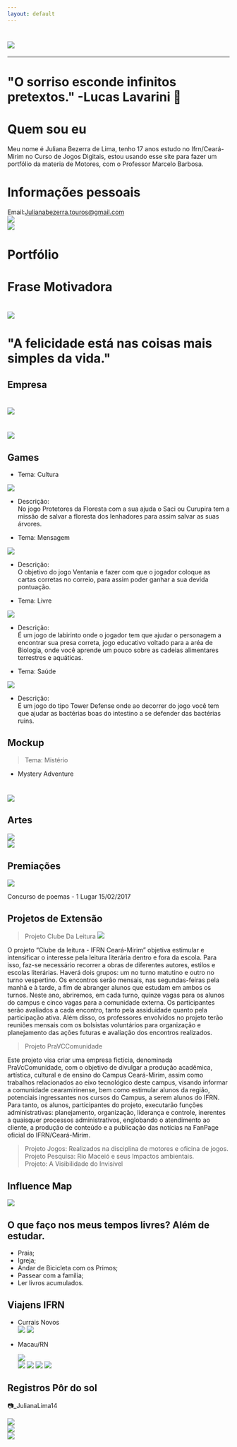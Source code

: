 ```yaml
---
layout: default
---
```

 
# ![](Juliana.jpg)   
*  *   *   
     
# "O sorriso esconde infinitos pretextos." -Lucas Lavarini 💚
 

# Quem sou eu

Meu nome é Juliana Bezerra de Lima, tenho 17 anos estudo no Ifrn/Ceará-Mirim no Curso de Jogos Digitais, estou usando esse site para fazer um portfólio da materia de Motores, com o Professor Marcelo Barbosa. 


# Informações pessoais
Email:Julianabezerra.touros@gmail.com   
[![](Instagram.png)](https://www.instagram.com/_julianalima14/)       
[![](Pinterest.png)](https://br.pinterest.com/julianabezerratouros/)   

# Portfólio

# Frase Motivadora
#  ![](Foto.jpg)
# "A felicidade está nas coisas mais simples da vida." 

## Empresa

# ![](CottonCandyGames.png)
# ![](Jubeka.png)
 
## Games

* Tema: Cultura     

[ ![](Jogo1.png)](https://karlagabriella.github.io/Protetores%20da%20Floresta/)   
 
* Descrição:  
No jogo Protetores da Floresta com a sua ajuda o Saci ou Curupira tem a missão de salvar a floresta dos lenhadores para assim salvar as suas árvores.

* Tema: Mensagem   

[![](JOGO2.png) ](JulianaBL.github.io/Ventania/)   

* Descrição:   
O objetivo do jogo Ventania e fazer com que o jogador coloque as  cartas corretas no correio, para assim poder ganhar a sua devida pontuação.

* Tema: Livre   

[ ![](Jogo3.png)](JulianaBL.github.io/LabyrinthFoodChain/)

* Descrição:      
É um jogo de labirinto onde o jogador tem que ajudar o personagem a encontrar sua presa correta, jogo educativo voltado para a aréa de Biologia, onde você aprende um pouco sobre as cadeias alimentares terrestres e aquáticas.

* Tema: Saúde   

[ ![](Jogo4.png)](https://karlagabriella.github.io/New%20project/)   

* Descrição:       
É um jogo do tipo Tower Defense onde ao decorrer do jogo você tem que ajudar as bactérias boas do intestino a se defender das bactérias ruins.

## Mockup

>Tema: Mistério
* Mystery Adventure

# ![](Mockup.png	)
 

## Artes
 
![](Bac1.png)   
![](sapo.png)      
         
   

## Premiações
![](Imagem01.jpg)

Concurso de poemas - 1 Lugar 15/02/2017

## Projetos de Extensão

> Projeto Clube Da Leitura
![](ClubeDaLeitura.jpg)

O projeto “Clube da leitura - IFRN Ceará-Mirim” objetiva estimular e intensificar o interesse pela leitura literária dentro e fora da escola. Para isso, faz-se necessário recorrer a obras de diferentes autores, estilos e escolas literárias. Haverá dois grupos: um no turno matutino e outro no turno vespertino. Os encontros serão mensais, nas segundas-feiras pela manhã e à tarde, a fim de abranger alunos que estudam em ambos os turnos. Neste ano, abriremos, em cada turno, quinze vagas para os alunos do campus e cinco vagas para a comunidade externa. Os participantes serão avaliados a cada encontro, tanto pela assiduidade quanto pela participação ativa. Além disso, os professores envolvidos no projeto terão reuniões mensais com os bolsistas voluntários para organização e planejamento das ações futuras e avaliação dos encontros realizados.

> Projeto PraVCComunidade

Este projeto visa criar uma empresa fictícia, denominada PraVcComunidade, com o objetivo de divulgar a produção acadêmica, artística, cultural e de ensino do Campus Ceará-Mirim, assim como trabalhos relacionados ao eixo tecnológico deste campus, visando informar a comunidade cearamirinense, bem como estimular alunos da região, potenciais ingressantes nos cursos do Campus, a serem alunos do IFRN. Para tanto, os alunos, participantes do projeto, executarão funções administrativas: planejamento, organização, liderança e controle, inerentes a quaisquer processos administrativos, englobando o atendimento ao cliente, a produção de conteúdo e a publicação das notícias na FanPage oficial do IFRN/Ceará-Mirim.

>Projeto Jogos: Realizados na disciplina de motores e oficina de jogos.   
>Projeto Pesquisa: Rio Maceió e seus Impactos ambientais.   
>Projeto: A Visibilidade do Invisível 

## Influence Map

   ![](InfluenceMap.png)
   
## O que faço nos meus tempos livres? Além de estudar.

* Praia;   
* Igreja;   
* Andar de Bicicleta com os Primos;   
* Passear com a familia;   
* Ler livros acumulados.   
   
## Viajens IFRN
* Currais Novos    
   ![](foto1.JPG) ![](foto2.JPG)    

* Macau/RN   

    ![](F4.jpg)   
    ![](F5.jpg)
    ![](F6.jpg)
    ![](F7.jpg)
    ![](F8.jpg)
    
## Registros Pôr do sol 
📷_JulianaLima14

![](F1.jpg)   
![](F2.jpg)   
![](F3.jpg)   
    






